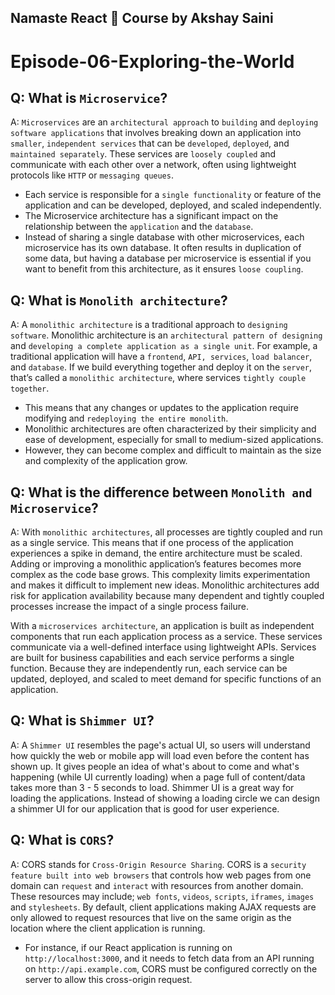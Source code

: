 ## Namaste React 🚀 Course by Akshay Saini

# Episode-06-Exploring-the-World

## Q: What is `Microservice`?

A: `Microservices` are an `architectural approach` to `building` and `deploying software applications` that involves breaking down an application into `smaller`, `independent services` that can be `developed`, `deployed`, and `maintained separately`. These services are `loosely coupled` and communicate with each other over a network, often using lightweight protocols like `HTTP` or `messaging queues`.

- Each service is responsible for a `single functionality` or feature of the application and can be developed, deployed, and scaled independently.
- The Microservice architecture has a significant impact on the relationship between the `application` and the `database`.
- Instead of sharing a single database with other microservices, each microservice has its own database. It often results in duplication of some data, but having a database per microservice is essential if you want to benefit from this architecture, as it ensures `loose coupling`.

## Q: What is `Monolith architecture`?

A: A `monolithic architecture` is a traditional approach to `designing software`. Monolithic architecture is an `architectural pattern of designing` and `developing a complete application as a single unit`. For example, a traditional application will have a `frontend`, `API, services`, `load balancer`, and `database`. If we build everything together and deploy it on the `server`, that’s called a `monolithic architecture`, where services `tightly couple together`.

- This means that any changes or updates to the application require modifying and `redeploying the entire monolith`.
- Monolithic architectures are often characterized by their simplicity and ease of development, especially for small to medium-sized applications.
- However, they can become complex and difficult to maintain as the size and complexity of the application grow.

## Q: What is the difference between `Monolith and Microservice`?

A: With `monolithic architectures`, all processes are tightly coupled and run as a single service. This means that if one process of the application experiences a spike in demand, the entire architecture must be scaled. Adding or improving a monolithic application’s features becomes more complex as the code base grows. This complexity limits experimentation and makes it difficult to implement new ideas. Monolithic architectures add risk for application availability because many dependent and tightly coupled processes increase the impact of a single process failure.

With a `microservices architecture`, an application is built as independent components that run each application process as a service. These services communicate via a well-defined interface using lightweight APIs. Services are built for business capabilities and each service performs a single function. Because they are independently run, each service can be updated, deployed, and scaled to meet demand for specific functions of an application.

## Q: What is `Shimmer UI`?

A: A `Shimmer UI` resembles the page's actual UI, so users will understand how quickly the web or mobile app will load even before the content has shown up. It gives people an idea of what's about to come and what's happening (while UI currently loading) when a page full of content/data takes more than 3 - 5 seconds to load.
Shimmer UI is a great way for loading the applications. Instead of showing a loading circle we can design a shimmer UI for our application that is good for user experience.

## Q: What is `CORS`?

A: CORS stands for `Cross-Origin Resource Sharing`. CORS is a `security feature built into web browsers` that controls how web pages from one domain can `request` and `interact` with resources from another domain. These resources may include; `web fonts`, `videos`, `scripts`, `iframes`, `images` and `stylesheets`. By default, client applications making AJAX requests are only allowed to request resources that live on the same origin as the location where the client application is running.

- For instance, if our React application is running on `http://localhost:3000`, and it needs to fetch data from an API running on `http://api.example.com`, CORS must be configured correctly on the server to allow this cross-origin request.

